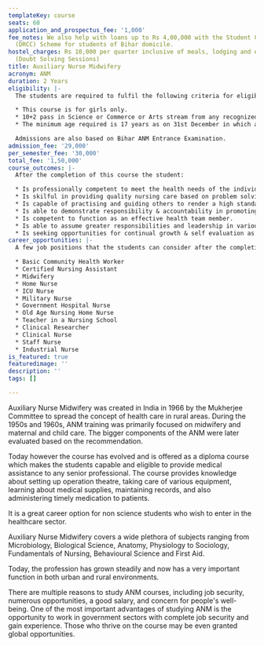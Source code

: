 ```yaml
---
templateKey: course
seats: 60
application_and_prospectus_fee: '1,000'
fee_notes: We also help with loans up to Rs 4,00,000 with the Student Credit Card
  (DRCC) Scheme for students of Bihar domicile.
hostel_charges: Rs 10,000 per quarter inclusive of meals, lodging and evening tuition
  (Doubt Solving Sessions)
title: Auxiliary Nurse Midwifery
acronym: ANM
duration: 2 Years
eligibility: |-
  The students are required to fulfil the following criteria for eligibility in Auxiliary Nurse Midwifery (ANM):

  * This course is for girls only.
  * 10+2 pass in Science or Commerce or Arts stream from any recognized board
  * The minimum age required is 17 years as on 31st December in which admission is sought. The maximum age limit is 35 years.

  Admissions are also based on Bihar ANM Entrance Examination.
admission_fee: '29,000'
per_semester_fee: '30,000'
total_fee: '1,50,000'
course_outcomes: |-
  After the completion of this course the student:

  * Is professionally competent to meet the health needs of the individual and the community.
  * Is skilful in providing quality nursing care based on problem solving approach.
  * Is capable of practising and guiding others to render a high standard of nursing care.
  * Is able to demonstrate responsibility & accountability in promoting the standards of nursing service.
  * Is competent to function as an effective health team member.
  * Is able to assume greater responsibilities and leadership in various health care settings.
  * Is seeking opportunities for continual growth & self evaluation as a person, citizen and a professional.
career_opportunities: |-
  A few job positions that the students can consider after the completion of the course are

  * Basic Community Health Worker
  * Certified Nursing Assistant
  * Midwifery
  * Home Nurse
  * ICU Nurse
  * Military Nurse
  * Government Hospital Nurse
  * Old Age Nursing Home Nurse
  * Teacher in a Nursing School
  * Clinical Researcher
  * Clinical Nurse
  * Staff Nurse
  * Industrial Nurse
is_featured: true
featuredimage: ''
description: ''
tags: []

---
```

Auxiliary Nurse Midwifery was created in India in 1966 by the Mukherjee Committee to spread the concept of health care in rural areas. During the 1950s and 1960s, ANM training was primarily focused on midwifery and maternal and child care. The bigger components of the ANM were later evaluated based on the recommendation.

Today however the course has evolved and is offered as a diploma course which makes the students capable and eligible to provide medical assistance to any senior professional. The course provides knowledge about setting up operation theatre, taking care of various equipment, learning about medical supplies, maintaining records, and also administering timely medication to patients.

It is a great career option for non science students who wish to enter in the healthcare sector. 

Auxiliary Nurse Midwifery covers a wide plethora of subjects ranging from Microbiology, Biological Science, Anatomy, Physiology to Sociology, Fundamentals of Nursing, Behavioural Science and First Aid. 

Today, the profession has grown steadily and now has a very important function in both urban and rural environments.

There are multiple reasons to study ANM courses, including job security, numerous opportunities, a good salary, and concern for people's well-being. One of the most important advantages of studying ANM is the opportunity to work in government sectors with complete job security and gain experience. Those who thrive on the course may be even granted global opportunities.